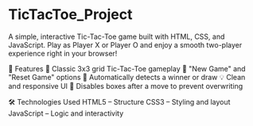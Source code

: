 # TicTacToe_Project
A simple, interactive Tic-Tac-Toe game built with HTML, CSS, and JavaScript. Play as Player X or Player O and enjoy a smooth two-player experience right in your browser!

🧩 Features
🎯 Classic 3x3 grid Tic-Tac-Toe gameplay
🔄 "New Game" and "Reset Game" options
🧠 Automatically detects a winner or draw
💡 Clean and responsive UI
🚫 Disables boxes after a move to prevent overwriting

🛠️ Technologies Used
HTML5 – Structure
CSS3 – Styling and layout
JavaScript – Logic and interactivity
